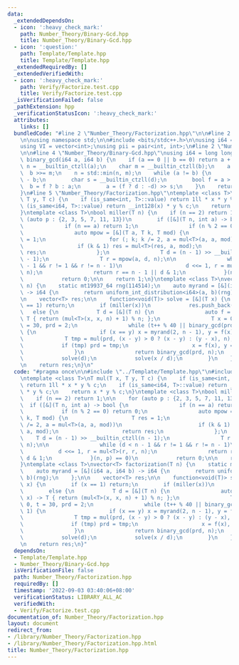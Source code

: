 ```yaml
---
data:
  _extendedDependsOn:
  - icon: ':heavy_check_mark:'
    path: Number_Theory/Binary-Gcd.hpp
    title: Number_Theory/Binary-Gcd.hpp
  - icon: ':question:'
    path: Template/Template.hpp
    title: Template/Template.hpp
  _extendedRequiredBy: []
  _extendedVerifiedWith:
  - icon: ':heavy_check_mark:'
    path: Verify/Factorize.test.cpp
    title: Verify/Factorize.test.cpp
  _isVerificationFailed: false
  _pathExtension: hpp
  _verificationStatusIcon: ':heavy_check_mark:'
  attributes:
    links: []
  bundledCode: "#line 2 \"Number_Theory/Factorization.hpp\"\n\n#line 2 \"Template/Template.hpp\"\
    \n\nusing namespace std;\n\n#include <bits/stdc++.h>\n\nusing i64 = long long;\n\
    using VI = vector<int>;\nusing pii = pair<int, int>;\n#line 2 \"Number_Theory/Binary-Gcd.hpp\"\
    \n\n#line 4 \"Number_Theory/Binary-Gcd.hpp\"\nusing i64 = long long;\ninline i64\
    \ binary_gcd(i64 a, i64 b) {\n    if (a == 0 || b == 0) return a + b;\n    char\
    \ n = __builtin_ctzll(a);\n    char m = __builtin_ctzll(b);\n    a >>= n;\n  \
    \  b >>= m;\n    n = std::min(n, m);\n    while (a != b) {\n        i64 d = a\
    \ - b;\n        char s = __builtin_ctzll(d);\n        bool f = a > b;\n      \
    \  b = f ? b : a;\n        a = (f ? d : -d) >> s;\n    }\n    return a << n;\n\
    }\n#line 5 \"Number_Theory/Factorization.hpp\"\ntemplate <class T>\nT mul(T x,\
    \ T y, T c) {\n    if (is_same<int, T>::value) return 1ll * x * y % c;\n    if\
    \ (is_same<i64, T>::value) return __int128(x) * y % c;\n    return x * y % c;\n\
    }\ntemplate <class T>\nbool miller(T n) {\n    if (n == 2) return 1;\n\n    for\
    \ (auto p : {2, 3, 5, 7, 11, 13})\n        if ([&](T n, int a) -> bool {\n   \
    \             if (n == a) return 1;\n                if (n % 2 == 0) return 0;\n\
    \                auto mpow = [&](T a, T k, T mod) {\n                    T res\
    \ = 1;\n                    for (; k; k /= 2, a = mul<T>(a, a, mod))\n       \
    \                 if (k & 1) res = mul<T>(res, a, mod);\n                    return\
    \ res;\n                };\n                T d = (n - 1) >> __builtin_ctzll(n\
    \ - 1);\n                T r = mpow(a, d, n);\n\n                while (d < n\
    \ - 1 && r != 1 && r != n - 1)\n                    d <<= 1, r = mul<T>(r, r,\
    \ n);\n                return r == n - 1 || d & 1;\n            }(n, p) == 0)\n\
    \            return 0;\n\n    return 1;\n}\ntemplate <class T>\nvector<T> factorization(T\
    \ n) {\n    static mt19937_64 rng(114514);\n    auto myrand = [&](i64 a, i64 b)\
    \ -> i64 {\n        return uniform_int_distribution<i64>(a, b)(rng);\n    };\n\
    \n    vector<T> res;\n\n    function<void(T)> solve = [&](T x) {\n        if (x\
    \ == 1) return;\n        if (miller(x))\n            res.push_back(x);\n     \
    \   else {\n            T d = [&](T n) {\n                auto f = [&](T x) ->\
    \ T { return (mul<T>(x, x, n) + 1) % n; };\n                T x = 0, y = 0, t\
    \ = 30, prd = 2;\n                while (t++ % 40 || binary_gcd(prd, n) == 1)\
    \ {\n                    if (x == y) x = myrand(2, n - 1), y = f(x);\n       \
    \             T tmp = mul(prd, (x - y) > 0 ? (x - y) : (y - x), n);\n        \
    \            if (tmp) prd = tmp;\n                    x = f(x), y = f(f(y));\n\
    \                }\n                return binary_gcd(prd, n);\n            }(x);\n\
    \            solve(d);\n            solve(x / d);\n        }\n    };\n\n    solve(n);\n\
    \n    return res;\n}\n"
  code: "#pragma once\n\n#include \"../Template/Template.hpp\"\n#include \"Binary-Gcd.hpp\"\
    \ntemplate <class T>\nT mul(T x, T y, T c) {\n    if (is_same<int, T>::value)\
    \ return 1ll * x * y % c;\n    if (is_same<i64, T>::value) return __int128(x)\
    \ * y % c;\n    return x * y % c;\n}\ntemplate <class T>\nbool miller(T n) {\n\
    \    if (n == 2) return 1;\n\n    for (auto p : {2, 3, 5, 7, 11, 13})\n      \
    \  if ([&](T n, int a) -> bool {\n                if (n == a) return 1;\n    \
    \            if (n % 2 == 0) return 0;\n                auto mpow = [&](T a, T\
    \ k, T mod) {\n                    T res = 1;\n                    for (; k; k\
    \ /= 2, a = mul<T>(a, a, mod))\n                        if (k & 1) res = mul<T>(res,\
    \ a, mod);\n                    return res;\n                };\n            \
    \    T d = (n - 1) >> __builtin_ctzll(n - 1);\n                T r = mpow(a, d,\
    \ n);\n\n                while (d < n - 1 && r != 1 && r != n - 1)\n         \
    \           d <<= 1, r = mul<T>(r, r, n);\n                return r == n - 1 ||\
    \ d & 1;\n            }(n, p) == 0)\n            return 0;\n\n    return 1;\n\
    }\ntemplate <class T>\nvector<T> factorization(T n) {\n    static mt19937_64 rng(114514);\n\
    \    auto myrand = [&](i64 a, i64 b) -> i64 {\n        return uniform_int_distribution<i64>(a,\
    \ b)(rng);\n    };\n\n    vector<T> res;\n\n    function<void(T)> solve = [&](T\
    \ x) {\n        if (x == 1) return;\n        if (miller(x))\n            res.push_back(x);\n\
    \        else {\n            T d = [&](T n) {\n                auto f = [&](T\
    \ x) -> T { return (mul<T>(x, x, n) + 1) % n; };\n                T x = 0, y =\
    \ 0, t = 30, prd = 2;\n                while (t++ % 40 || binary_gcd(prd, n) ==\
    \ 1) {\n                    if (x == y) x = myrand(2, n - 1), y = f(x);\n    \
    \                T tmp = mul(prd, (x - y) > 0 ? (x - y) : (y - x), n);\n     \
    \               if (tmp) prd = tmp;\n                    x = f(x), y = f(f(y));\n\
    \                }\n                return binary_gcd(prd, n);\n            }(x);\n\
    \            solve(d);\n            solve(x / d);\n        }\n    };\n\n    solve(n);\n\
    \n    return res;\n}"
  dependsOn:
  - Template/Template.hpp
  - Number_Theory/Binary-Gcd.hpp
  isVerificationFile: false
  path: Number_Theory/Factorization.hpp
  requiredBy: []
  timestamp: '2022-09-03 03:40:06+08:00'
  verificationStatus: LIBRARY_ALL_AC
  verifiedWith:
  - Verify/Factorize.test.cpp
documentation_of: Number_Theory/Factorization.hpp
layout: document
redirect_from:
- /library/Number_Theory/Factorization.hpp
- /library/Number_Theory/Factorization.hpp.html
title: Number_Theory/Factorization.hpp
---
```

